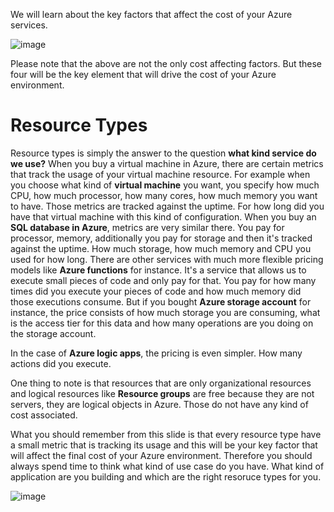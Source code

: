 We will learn about the key factors that affect the cost of your Azure services.

![image](https://github.com/user-attachments/assets/51e0a9c5-8bbd-4107-b729-196177004a4b)

Please note that the above are not the only cost affecting factors. But these four will be the key element that will drive the cost of your Azure environment.

# Resource Types

Resource types is simply the answer to the question **what kind service do we use?** When you buy a virtual machine in Azure, there are certain metrics that track the usage of your virtual machine resource.
For example when you choose what kind of **virtual machine** you want, you specify how much CPU, how much processor, how many cores, how much memory you want to have. Those metrics are tracked against the uptime. For how long did you have that virtual machine with this kind of configuration.
When you buy an **SQL database in Azure**, metrics are very similar there. You pay for processor, memory, additionally you pay for storage and then it's tracked against the uptime. How much storage, how much memory and CPU you used for how long. 
There are other services with much more flexible pricing models like **Azure functions** for instance. It's a service that allows us to execute small pieces of code and only pay for that. You pay for how many times did you execute your pieces of code and how much memory did those executions consume. 
But if you bought **Azure storage account** for instance, the price consists of how much storage you are consuming, what is the access tier for this data and how many operations are you doing on the storage account.

In the case of **Azure logic apps**, the pricing is even simpler. How many actions did you execute. 

One thing to note is that resources that are only organizational resources and logical resources like **Resource groups** are free because they are not servers, they are logical objects in Azure. Those do not have any kind of cost associated.

What you should remember from this slide is that every resource type have a small metric that is tracking its usage and this will be your key factor that will affect the final cost of your Azure environment. Therefore you should always spend time to think what kind of use case do you have. What kind of application are you building and which are the right resoruce types for you.

![image](https://github.com/user-attachments/assets/b04d67dd-2b1b-42b3-b62e-8cb33724b928)
